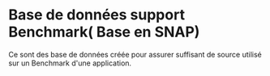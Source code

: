 # Base de données support Benchmark( Base en SNAP)
 Ce sont des base de données créée pour assurer suffisant de source utilisé sur un Benchmark d'une application.
